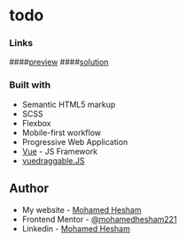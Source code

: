 # todo

### Links
####[preview](https://todo-list2021.netlify.app/)
####[solution](https://www.frontendmentor.io/solutions/vuejs-scss-XpYhkUJxg)

### Built with
- Semantic HTML5 markup
- SCSS
- Flexbox
- Mobile-first workflow
- Progressive Web Application
- [Vue](https://vuejs.org/) - JS Framework
- [vuedraggable.JS](https://github.com/SortableJS/vue.draggable.next)

## Author

- My website - [Mohamed Hesham](https://mohamed-hesham2021.netlify.app/)
- Frontend Mentor - [@mohamedhesham221](https://www.frontendmentor.io/profile/yourusername)
- Linkedin - [Mohamed Hesham](https://www.linkedin.com/in/mohamed-hesham-b7611618a/)

